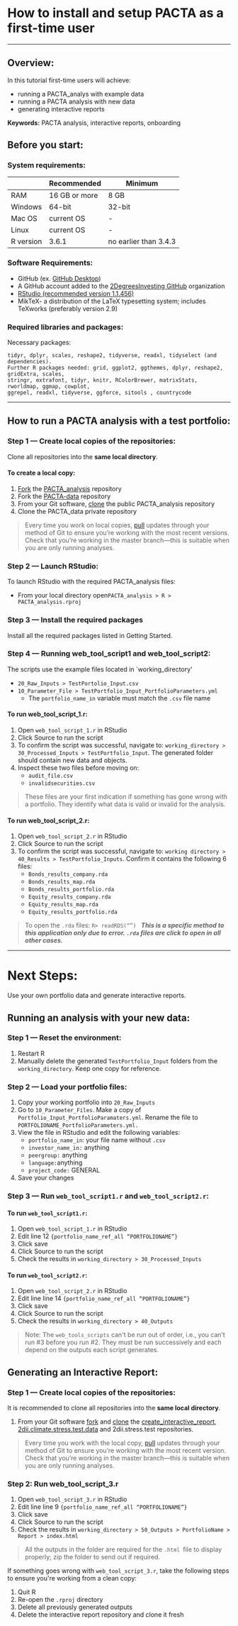 # How to install and setup PACTA as a first-time user
- - -
## Overview:
In this tutorial first-time users will achieve:
* running a PACTA_analys with example data
* running a PACTA analysis with new data
* generating interactive reports

**Keywords:** PACTA analysis, interactive reports, onboarding

## Before you start:
### System requirements:
|           | Recommended   | Minimum               |
|-----------|---------------|-----------------------|
| RAM       | 16 GB or more | 8 GB                  |
| Windows   | 64-bit        | 32-bit                |
| Mac OS    | current OS    | -                     |
| Linux     | current OS    | -                     |
| R version | 3.6.1         | no earlier than 3.4.3 |

### Software Requirements:
* GitHub (ex. [GitHub Desktop](https://desktop.github.com/))
* A GitHub account added to the [2DegreesInvesting GitHub](https://github.com/2DegreesInvesting) organization
* [RStudio (recommended version 1.1.456)](https://rstudio.com/products/rstudio/)
* MikTeX- a distribution of the LaTeX typesetting system; includes TeXworks (preferably version 2.9)

### Required libraries and packages:
Necessary packages:
```
tidyr, dplyr, scales, reshape2, tidyverse, readxl, tidyselect (and dependencies).
Further R packages needed: grid, ggplot2, ggthemes, dplyr, reshape2, gridExtra, scales,
stringr, extrafont, tidyr, knitr, RColorBrewer, matrixStats, rworldmap, ggmap, cowplot,
ggrepel, readxl, tidyverse, ggforce, sitools , countrycode
```
- - -
## How to run a PACTA analysis with a test portfolio:
### Step 1 — Create local copies of the repositories:
Clone all repositories into the **same local directory**.

#### To create a local copy:
1. [Fork](https://docs.github.com/en/get-started/quickstart/fork-a-repo) the [PACTA_analysis](https://github.com/2DegreesInvesting/PACTA_analysis) repository
2. Fork the [PACTA-data](https://github.com/2DegreesInvesting/PACTA-data) repository
3. From your Git software, [clone](https://docs.github.com/en/get-started/quickstart/fork-a-repo#cloning-your-forked-repository) the public PACTA_analysis repository
4. Clone the PACTA_data private repository

> Every time you work on local copies, [pull](https://docs.github.com/en/get-started/using-git/getting-changes-from-a-remote-repository) updates through your method of Git to ensure you’re working with the most recent versions. Check that you’re working in the master branch—this is suitable when you are only running analyses.

### Step 2 — Launch RStudio:
To launch RStudio with the required PACTA_analysis files:
* From your local directory open` PACTA_analysis > R > PACTA_analysis.rproj `

### Step 3 — Install the required packages
Install all the required packages listed in Getting Started.

### Step 4 — Running web_tool_script1 and web_tool_script2:
The scripts use the example files located in `working_directory'
* `20_Raw_Inputs > TestPortolio_Input.csv`
* `10_Parameter_File > TestPortfolio_Input_PortfolioParameters.yml`
	* The `portfolio_name_in` variable must match the `.csv` file name

#### To run web_tool_script_1.r:
1. Open `web_tool_script_1.r` in RStudio
2. Click Source to run the script
3. To confirm the script was successful, navigate to: `working_directory > 30_Processed_Inputs > TestPortfolio_Input`. The generated folder should contain new data and objects.
4. Inspect these two files before moving on:
	* `audit_file.csv`
	* `invalidsecurities.csv`

> These files are your first indication if something has gone wrong with a portfolio. They identify what data is valid or invalid for the analysis.

#### To run web_tool_script_2.r:
1. Open `web_tool_script_2.r` in RStudio
2. Click Source to run the script
3. To confirm the script was successful, navigate to: `working directory > 40_Results > TestPortfolio_Inputs`. Confirm it contains the following 6 files:
	* `Bonds_results_company.rda`
	* `Bonds_results_map.rda`
	* `Bonds_results_portfolio.rda`
	* `Equity_results_company.rda`
	* `Equity_results_map.rda`
	* `Equity_results_portfolio.rda`

> To open the `.rda` files: `R> readRDS(“”) `
> ***This is a specific method to this application only due to error. `.rda` files are click to open in all other cases.***

- - -
# Next Steps:
Use your own portfolio data and generate interactive reports.
## Running an analysis with your new data:
### Step 1 — Reset the environment:
1. Restart R
2. Manually delete the generated `TestPortfolio_Input` folders from the `working_directory`. Keep one copy for reference.

### Step 2 — Load your portfolio files:
1. Copy your working portfolio into `20_Raw_Inputs`
2. Go to `10_Parameter_Files`. Make a copy of `Portfolio_Input_PortfolioParamaters.yml`. Rename the file to `PORTFOLIONAME_PortfolioParameters.yml.`
3. View the file in RStudio and edit the following variables:
	* `portfolio_name_in`: your file name without `.csv`
	* `investor_name_in:` anything
	* `peergroup:` anything
	* `language:`anything
	* `project_code:` GENERAL
4. Save your changes

### Step 3 — Run `web_tool_script1.r` and `web_tool_script2.r`:
#### To run `web_tool_script1.r`:
1. Open `web_tool_script_1.r` in RStudio
2. Edit line 12 `{portfolio_name_ref_all “PORTFOLIONAME”}`
3. Click save
4. Click Source to run the script
5. Check the results in `working_directory > 30_Processed_Inputs`

#### To run `web_tool_script2.r`:
1. Open `web_tool_script_2.r` in RStudio
2. Edit line line 14 `{portfolio_name_ref_all “PORTFOLIONAME”}`
3. Click save
4. Click Source to run the script
5. Check the results in `working_directory > 40_Outputs`

> Note: The `web_tools_scripts` can't be run out of order, i.e., you can’t run #3 before you run #2. They must be run successively and each depend on the outputs each script generates.

## Generating an Interactive Report:
### Step 1 — Create local copies of the repositories:
It is recommended to clone all repositories into the **same local directory**.

1. From your Git software [fork](https://docs.github.com/en/get-started/quickstart/fork-a-repo) and [clone](https://docs.github.com/en/get-started/quickstart/fork-a-repo#cloning-your-forked-repository) the [create_interactive_report](https://github.com/2DegreesInvesting/create_interactive_report), [2dii.climate.stress.test.data](https://github.com/2DegreesInvesting/r2dii.climate.stress.test) and 2dii.stress.test repositories.

> Every time you work with the local copy, [pull](https://docs.github.com/en/get-started/using-git/getting-changes-from-a-remote-repository) updates through your method of Git to ensure you’re working with the most recent version. Check that you’re working in the master branch—this is suitable when you are only running analyses.

### Step 2: Run web_tool_script_3.r
1. Open `web_tool_script_3.r` in RStudio
2. Edit line line 9 `{portfolio_name_ref_all “PORTFOLIONAME”}`
3. Click save
4. Click Source to run the script
5. Check the results in `working_directory > 50_Outputs > PortfolioName > Report > index.html`

> All the outputs in the folder are required for the `.html `file to display properly; zip the folder  to send out if required.

If something goes wrong with `web_tool_script_3.r`, take the following steps to ensure you're working from a clean copy:
1. Quit R
2. Re-open the `.rproj` directory
3. Delete all previously generated outputs
4. Delete the interactive report repository and clone it fresh
